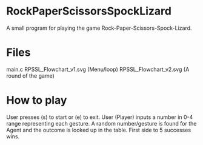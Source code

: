 # RockPaperScissorsSpockLizard
A small program for playing the game Rock-Paper-Scissors-Spock-Lizard.

# Files
main.c
RPSSL_Flowchart_v1.svg      (Menu/loop)
RPSSL_Flowchart_v2.svg      (A round of the game)

# How to play
User presses (s) to start or (e) to exit.
User (Player) inputs a number in 0-4 range representing each gesture.
A random number/gesture is found for the Agent and the outcome is looked up in the table.
First side to 5 successes wins.


